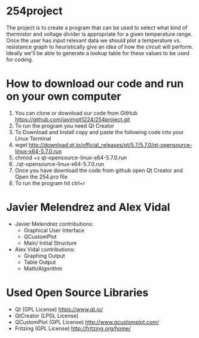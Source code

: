 # 254project
The project is to create a program that can be used to select what kind of
thermistor and voltage divider is appropriate for a given temperature range.
Once the user has input relevant data we should plot a temperature vs.
resistance graph to heuristically give an idea of how the circuit will perform.
Ideally we'll be able to generate a lookup table for these values to be used
for coding.

# How to download our code and run on your own computer 
1. You can clone or download our code from GitHub https://github.com/javimgit1224/254project.git
2. To run the program you need Qt Creator
3. To Download and Install copy and paste the following code into your Linux Terminal
4. wget http://download.qt.io/official_releases/qt/5.7/5.7.0/qt-opensource-linux-x64-5.7.0.run
5. chmod +x qt-opensource-linux-x64-5.7.0.run
6. ./qt-opensource-linux-x64-5.7.0.run
7. Once you have download the code from github open Qt Creator and Open the 254.pro file
8. To run the program hit ctrl+r


# Javier Melendrez and Alex Vidal
- Javier Melendrez contributions:
  - Graphical User Interface
  - QCustomPlot
  - Main/ Initial Structure
- Alex Vidal contributions:
  - Graphing Output
  - Table Output
  - Math/Algorithm
# Used Open Source Libraries
  - Qt (GPL License) https://www.qt.io/
  - QtCreator (LPGL License)
  - QCustomPlot (GPL License) http://www.qcustomplot.com/
  - Fritzing (GPL License) http://fritzing.org/home/
